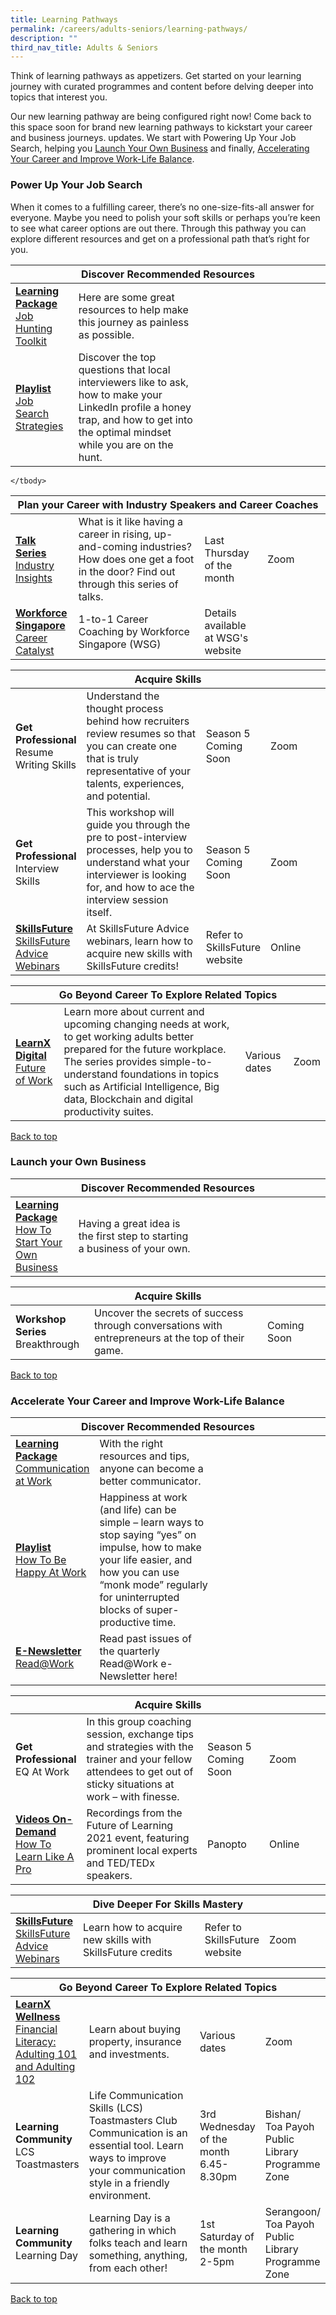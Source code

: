 ```yaml
---
title: Learning Pathways
permalink: /careers/adults-seniors/learning-pathways/
description: ""
third_nav_title: Adults & Seniors
---
```

<style type="text/css">
/* Links */
.content a { color: #322987; }
.content a:focus,
.content a:hover { color: #28216c; }

/* Button Outline */
.bp-button { padding-left: 1.5rem; padding-right: 1.5rem; }
.bp-button.is-primary-outline { border: 1px solid #322987; color: #322987; background-color: transparent; text-decoration: none; }
.bp-button.is-primary-outline:focus,
.bp-button.is-primary-outline:hover { border: 1px solid #322987; color: #cff2e8; background-color: #322987; text-decoration: none; }

/* Responsive Iframe */
.responsive-iframe { position: absolute; top: 0; left: 0; bottom: 0; right: 0; width: 100%; height: 100%; }
.responsive-iframe-container { position: relative; overflow: hidden; width: 100%; }
.responsive-iframe-container.ratio-16by9 { padding-top: 56.25%; }
.responsive-iframe-container.ratio-4by3 { padding-top: 75%; }
.responsive-iframe-container.ratio-3by2 { padding-top: 66.66%; }
.responsive-iframe-container.ratio-1by1 { padding-top: 100%; }
</style>
Think of learning pathways as appetizers. Get started on your learning journey with curated programmes and content before delving deeper into topics that interest you.

Our new learning pathway are being configured right now! Come back to this space soon for brand new learning pathways to kickstart your career and business journeys. updates. We start with Powering Up Your Job Search, helping you <a href="#launch-your-own-business">Launch Your Own Business</a> and finally, <a href="#work-life-balance">Accelerating Your Career and Improve Work-Life Balance</a>.

<h3><b>Power Up Your Job Search</b></h3>
When it comes to a fulfilling career, there’s no one-size-fits-all answer for everyone. Maybe you need to polish your soft skills or perhaps you’re keen to see what career options are out there. Through this pathway you can explore different resources and get on a professional path that’s right for you. 

<div class="horizontal-scroll margin--bottom--lg">
  <table class="generic-table">
    <thead>
      <tr>
        <th colspan="4" class="is-uppercase has-weight-normal">Discover Recommended Resources</th>
      </tr>
    </thead>
    <tbody>
      <tr>
        <td style="width: 20%;"><a href="/careers/adults-seniors/content#lp-job" target="blank"><b>Learning Package</b><br/>Job Hunting Toolkit</a></td>
        <td style="width: 40%;">Here are some great resources to help make this journey as painless as possible.</td>
        <td style="width: 20%;"> </td>
        <td style="width: 20%;"> </td>
      </tr>
      <tr>
        <td><a href="/careers/adults-seniors/content#playlist-job" target="blank"><b>Playlist</b><br/>Job Search Strategies</a></td>
        <td>Discover the top questions that local interviewers like to ask, how to make your LinkedIn profile a honey trap, and how to get into the optimal mindset while you are on the hunt.</td>
        <td></td>
        <td> </td>
			</tr>
    </tbody>
  </table>
</div>
			
<div class="horizontal-scroll margin--bottom--lg">
  <table class="generic-table">
    <thead>
      <tr>
        <th colspan="4" class="is-uppercase has-weight-normal">Plan your Career with Industry Speakers and Career Coaches</th>
      </tr>
    </thead>
    <tbody>
      <tr>
        <td style="width: 20%;"><a href="https://go.gov.sg/industryinsights" target="_blank"><b>Talk Series</b><br/>Industry Insights</a></td>
        <td style="width: 40%;">What is it like having a career in rising, up-and-coming industries? How does one get a foot in the door? Find out through this series of talks.</td>
        <td style="width: 20%;">Last Thursday of the month</td>
        <td style="width: 20%;">Zoom</td>
      </tr>
							      <tr>
        <td><a href="https://content.mycareersfuture.gov.sg/career-guidance/" target="_blank"><b>Workforce Singapore</b><br/>Career Catalyst</a></td>
        <td>1-to-1 Career Coaching by Workforce Singapore (WSG)</td>
        <td>Details available at WSG's website</td>
        <td></td>
			</tr>
			
    </tbody>
  </table>
</div>

<div class="horizontal-scroll margin--bottom--lg">
  <table class="generic-table">
    <thead>
      <tr>
        <th colspan="4" class="is-uppercase has-weight-normal ">Acquire Skills</th>
      </tr>
    </thead>
    <tbody>
      <tr>
        <td style="width: 20%;"><b>Get Professional</b><br/>Resume Writing Skills</td>
        <td style="width: 40%;">Understand the thought process behind how recruiters review resumes so that you can create one that is truly representative of your talents, experiences, and potential.</td>
        <td style="width: 20%;">Season 5<br/>Coming Soon</td>
        <td style="width: 20%;">Zoom</td>
      </tr>
      <tr>
        <td><b>Get Professional</b><br/>Interview Skills</td>
        <td>This workshop will guide you through the pre to post-interview processes, help you to understand what your interviewer is looking for, and how to ace the interview session itself.</td>
        <td>Season 5 <br/>Coming Soon</td>
        <td>Zoom</td>
      </tr>
			 
<tr>
<td><a href="https://www.skillsfuture.gov.sg/advice" target="_blank"><b>SkillsFuture</b><br/>SkillsFuture Advice Webinars</a></td>
        <td>At SkillsFuture Advice webinars, learn how to acquire new skills with SkillsFuture credits!</td>
        <td>Refer to SkillsFuture website</td>
        <td>Online</td>
      </tr>
    </tbody>
  </table>
</div>

<div class="horizontal-scroll margin--bottom--lg">
  <table class="generic-table">
    <thead>
      <tr>
        <th colspan="4" class="is-uppercase has-weight-normal">Go Beyond Career To Explore Related Topics</th>
      </tr>
    </thead>
    <tbody>
      <tr>
        <td><a href="https://go.gov.sg/nlbfow" target="_blank"><b>LearnX Digital</b><br>Future of Work</a></td>
        <td>Learn more about current and upcoming changing needs at work, to get working adults better prepared for the future workplace. The series provides simple-to-understand foundations in topics such as Artificial Intelligence, Big data, Blockchain and digital productivity suites.</td>
        <td>Various dates</td>
        <td>Zoom</td>
      </tr>
    </tbody>
  </table>
</div>


<p class="has-text-right margin--top--xl"><a href="#main-content">Back to top</a></p>

<h3 id="launch-your-own-business" class="margin--bottom--lg"><b>Launch your Own Business</b></h3>
<div class="horizontal-scroll margin--bottom--lg">
  <table class="generic-table">
    <thead>
      <tr>
        <th colspan="4" class="is-uppercase has-weight-normal">Discover Recommended Resources</th>
      </tr>
    </thead>
    <tbody>
      <tr>
        <td style="width: 20%;"><a href="/careers/adults-seniors/content#lp-biz" target="_blank"><b>Learning Package</b><br/>How To Start Your Own Business</a></td>
        <td style="width: 40%;">Having a great idea is the first step to starting a business of your own.</td>
        <td style="width: 20%;"></td>
        <td style="width: 20%;"></td>
      </tr>
    </tbody>
  </table>
</div>
<div class="horizontal-scroll margin--bottom--lg">
  <table class="generic-table">
    <thead>
      <tr>
        <th colspan="4" class="is-uppercase has-weight-normal">Acquire Skills</th>
      </tr>
    </thead>
    <tbody>
      <tr>
        <td><b>Workshop Series</b><br>Breakthrough</td>
        <td>Uncover the secrets of success through conversations with entrepreneurs at the top of their game.</td>
        <td>Coming Soon</td>
        <td></td>
      </tr>
    </tbody>
  </table>
</div>
<p class="has-text-right margin--top--xl"><a href="#main-content">Back to top</a></p>

<h3 id="work-life-balance" class="margin--bottom--lg"><b>Accelerate Your Career and Improve Work-Life Balance</b></h3>

<div class="horizontal-scroll margin--bottom--lg">
  <table class="generic-table">
    <thead>
      <tr>
        <th colspan="4" class="is-uppercase has-weight-normal">Discover Recommended Resources</th>
      </tr>
    </thead>
    <tbody>
      <tr>
        <td style="width: 20%;"><a href="/careers/adults-seniors/content#lp-comm" target="blank"><b>Learning Package</b><br/>Communication at Work</a></td>
        <td style="width: 40%;">With the right resources and tips, anyone can become a better communicator.</td>
        <td style="width: 20%;"></td>
        <td style="width: 20%;"></td>
      </tr>
      <tr>
        <td><a href="/careers/adults-seniors/content#playlist-happy" target="_blank"><b>Playlist</b><br/>How To Be Happy At Work</a></td>
        <td>Happiness at work (and life) can be simple – learn ways to stop saying “yes” on impulse, how to make your life easier, and how you can use “monk mode” regularly for uninterrupted blocks of super-productive time. </td>
        <td></td>
        <td></td>
      </tr>
			<tr>
        <td><a href="https://readingnation.nlb.gov.sg/read-at-work/" target="_blank"><b>E-Newsletter</b><br/>Read@Work</a></td>
        <td>Read past issues of the quarterly Read@Work e-Newsletter here!</td>
        <td></td>
        <td></td>
      </tr>
    </tbody>
  </table>
</div>

<div class="horizontal-scroll margin--bottom--lg">
  <table class="generic-table">
    <thead>
      <tr>
        <th colspan="4" class="is-uppercase has-weight-normal">Acquire Skills</th>
      </tr>
    </thead>
    <tbody>
      <tr>
        <td style="width: 20%;"><b>Get Professional</b><br/>EQ At Work</td>
        <td style="width: 40%;">In this group coaching session, exchange tips and strategies with the trainer and your fellow attendees to get out of sticky situations at work – with finesse.</td>
        <td style="width: 20%;">Season 5<br/>Coming Soon</td>
        <td style="width: 20%;">Zoom</td>
      </tr>
      <tr>
        <td><a href="https://go.gov.sg/futureoflearning-videos" target="_blank"><b>Videos On-Demand</b><br/>How To Learn Like A Pro</a></td>
       <td>Recordings from the Future of Learning 2021 event, featuring prominent local experts and TED/TEDx speakers.</td>
				<td>Panopto</td>
        <td>Online</td>
      </tr>
    </tbody>
  </table>
</div>

<div class="horizontal-scroll margin--bottom--lg">
  <table class="generic-table">
    <thead>
      <tr>
        <th colspan="4" class="is-uppercase has-weight-normal">Dive Deeper For Skills Mastery</th>
      </tr>
    </thead>
    <tbody>
<tr>
        <td style="width: 20%;"><a href="https://www.skillsfuture.gov.sg/advice" target="_blank"><b>SkillsFuture</b><br/>SkillsFuture Advice  Webinars</a></td>
        <td style="width: 40%;">Learn how to acquire new skills with 
SkillsFuture credits</td>
        <td style="width: 20%;">Refer to SkillsFuture website</td>
        <td style="width: 20%;">Zoom</td>
      </tr>
    </tbody>
  </table>
</div>

<div class="horizontal-scroll margin--bottom--lg">
  <table class="generic-table">
    <thead>
      <tr>
        <th colspan="4" class="is-uppercase has-weight-normal">Go Beyond Career To Explore Related Topics</th>
      </tr>
    </thead>
    <tbody>
      <tr>
        <td style="width: 20%;"><a href="https://go.gov.sg/learnxwellness-financialliteracy" target="_blank"><b>LearnX Wellness</b><br>Financial Literacy: Adulting 101 and Adulting 102</a></td>
        <td style="width: 40%;">Learn about buying property, insurance and investments.</td>
        <td style="width: 20%;">Various dates</td>
        <td style="width: 20%;">Zoom</td>
      </tr>
			  <tr>
        <td><b>Learning Community</b><br>LCS Toastmasters</td>
        <td>Life Communication Skills (LCS) Toastmasters Club<br/>Communication is an essential tool. Learn ways to improve your communication style in a friendly environment.</td>
        <td>3rd Wednesday of the month<br/>6.45-8.30pm</td>
        <td>Bishan/<br/>Toa Payoh Public Library<br/>Programme Zone</td>
      </tr>
			 <tr>
        <td><b>Learning Community</b><br>Learning Day</td>
        <td>Learning Day is a gathering in which folks teach and learn something, anything, from each other!</td>
        <td>1st Saturday of the month<br/>2-5pm</td>
        <td>Serangoon/<br/>Toa Payoh Public Library<br/>Programme Zone</td>
      </tr>
    </tbody>
  </table>
</div>



<p class="has-text-right margin--top--xl"><a href="#main-content">Back to top</a></p>
